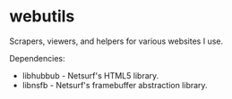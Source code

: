 # webutils

Scrapers, viewers, and helpers for various websites I use.

Dependencies:

- libhubbub - Netsurf's HTML5 library.
- libnsfb - Netsurf's framebuffer abstraction library.

